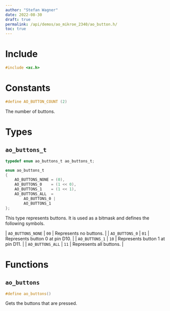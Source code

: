 ```yaml
---
author: "Stefan Wagner"
date: 2022-08-30
draft: true
permalink: /api/demos/ao_mikroe_2340/ao_button.h/
toc: true
---
```


# Include

```c
#include <xc.h>
```

# Constants

```c
#define AO_BUTTON_COUNT (2)
```

The number of buttons.

# Types

## `ao_buttons_t`

```c
typedef enum ao_buttons_t ao_buttons_t;
```

```c
enum ao_buttons_t
{
    AO_BUTTONS_NONE = (0),
    AO_BUTTONS_0    = (1 << 0),
    AO_BUTTONS_1    = (1 << 1),
    AO_BUTTONS_ALL  =
        AO_BUTTONS_0 |
        AO_BUTTONS_1
};
```

This type represents buttons. It is used as a bitmask and defines the following symbols.

| `AO_BUTTONS_NONE` | `00` | Represents no buttons. |
| `AO_BUTTONS_0` | `01` | Represents button 0 at pin D10. |
| `AO_BUTTONS_1` | `10` | Represents button 1 at pin D11. |
| `AO_BUTTONS_ALL` | `11` | Represents all buttons. |

# Functions

## `ao_buttons`

```c
#define ao_buttons()
```

Gets the buttons that are pressed.
